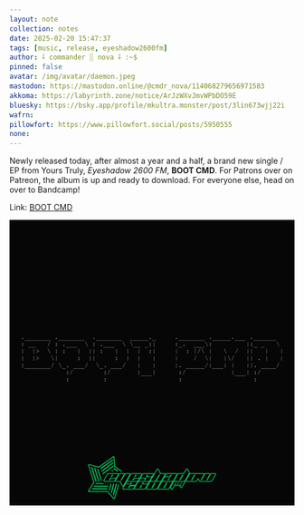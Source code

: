 ```yaml
---
layout: note
collection: notes
date: 2025-02-20 15:47:37
tags: [music, release, eyeshadow2600fm]
author: ⸸ commander ░ nova ⸸ :~$
pinned: false
avatar: /img/avatar/daemon.jpeg
mastodon: https://mastodon.online/@cmdr_nova/114068279656971583
akkoma: https://labyrinth.zone/notice/ArJzWXvJmvWPbDO59E
bluesky: https://bsky.app/profile/mkultra.monster/post/3lin673wjj22i
wafrn: 
pillowfort: https://www.pillowfort.social/posts/5950555
none: 
---
```

Newly released today, after almost a year and a half, a brand new single / EP from Yours Truly, *Eyeshadow 2600 FM*, **BOOT CMD**. For Patrons over on Patreon, the album is up and ready to download. For everyone else, head on over to Bandcamp!

Link: <a href="https://eyeshadow2600fm.bandcamp.com/album/boot-cmd" target="_blank">BOOT CMD</a>

<img src="/img/albums/boot-cmd.jpg">
